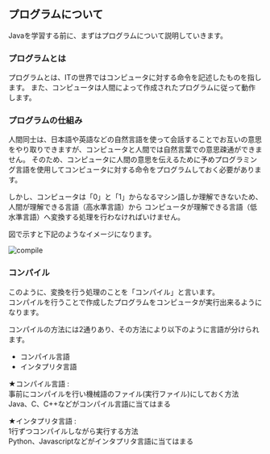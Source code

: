 ## プログラムについて
Javaを学習する前に、まずはプログラムについて説明していきます。

### プログラムとは
プログラムとは、ITの世界ではコンピュータに対する命令を記述したものを指します。
また、コンピュータは人間によって作成されたプログラムに従って動作します。

### プログラムの仕組み
人間同士は、日本語や英語などの自然言語を使って会話することでお互いの意思をやり取りできますが、コンピュータと人間では自然言葉での意思疎通ができません。
そのため、コンピュータに人間の意思を伝えるために予めプログラミング言語を使用してコンピュータに対する命令をプログラムしておく必要があります。

しかし、コンピュータは「0」と「1」からなるマシン語しか理解できないため、人間が理解できる言語（高水準言語）から
コンピュータが理解できる言語（低水準言語）へ変換する処理を行わなければいけません。

図で示すと下記のようなイメージになります。

![compile](https://user-images.githubusercontent.com/32017808/37837197-f27d0ba6-2ef7-11e8-9e16-5a247c8bc180.png)


### コンパイル
このように、変換を行う処理のことを「コンパイル」と言います。  
コンパイルを行うことで作成したプログラムをコンピュータが実行出来るようになります。

コンパイルの方法には2通りあり、その方法により以下のように言語が分けられます。
* コンパイル言語
* インタプリタ言語


★コンパイル言語 :    
事前にコンパイルを行い機械語のファイル(実行ファイル)にしておく方法    
Java、C、C++などがコンパイル言語に当てはまる


★インタプリタ言語 :    
1行ずつコンパイルしながら実行する方法    
Python、Javascriptなどがインタプリタ言語に当てはまる








